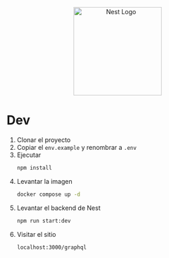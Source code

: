 <p align="center">
  <a href="http://nestjs.com/" target="blank"><img src="https://nestjs.com/img/logo-small.svg" width="200" alt="Nest Logo" /></a>
</p>

# Dev

1. Clonar el proyecto
2. Copiar el ```env.example``` y renombrar a ```.env```
3. Ejecutar
   ```sh
   npm install
   ```
4. Levantar la imagen
   ```sh
   docker compose up -d
   ```
5. Levantar el backend de Nest
   ```sh
   npm run start:dev
   ```
6. Visitar el sitio
   ```txt
   localhost:3000/graphql
   ```

